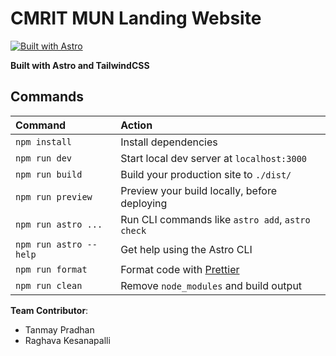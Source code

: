 # CMRIT MUN Landing Website

[![Built with Astro](https://astro.badg.es/v1/built-with-astro.svg)](https://astro.build)

**Built with Astro and TailwindCSS**

## Commands

| Command                | Action                                            |
| :--------------------- | :------------------------------------------------ |
| `npm install`          | Install dependencies                              |
| `npm run dev`          | Start local dev server at `localhost:3000`        |
| `npm run build`        | Build your production site to `./dist/`           |
| `npm run preview`      | Preview your build locally, before deploying      |
| `npm run astro ...`    | Run CLI commands like `astro add`, `astro check`  |
| `npm run astro --help` | Get help using the Astro CLI                      |
| `npm run format`       | Format code with [Prettier](https://prettier.io/) |
| `npm run clean`        | Remove `node_modules` and build output            |

**Team Contributor**:

* Tanmay Pradhan
* Raghava Kesanapalli

